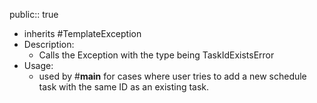 public:: true

- inherits #TemplateException
- Description:
	- Calls the Exception with the type being TaskIdExistsError
- Usage:
	- used by #__main__ for cases where user tries to add a new schedule task with the same ID as an existing task.
